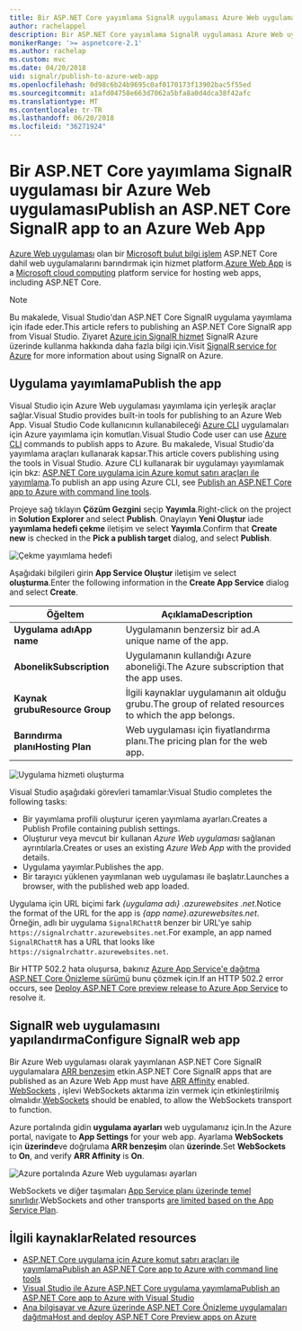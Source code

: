 ```yaml
---
title: Bir ASP.NET Core yayımlama SignalR uygulaması Azure Web uygulaması
author: rachelappel
description: Bir ASP.NET Core yayımlama SignalR uygulaması Azure Web uygulaması
monikerRange: '>= aspnetcore-2.1'
ms.author: rachelap
ms.custom: mvc
ms.date: 04/20/2018
uid: signalr/publish-to-azure-web-app
ms.openlocfilehash: 0d98c6b24b9695c0af0170173f13902bac5f55ed
ms.sourcegitcommit: a1afd04758e663d7062a5bfa8a0d4dca38f42afc
ms.translationtype: MT
ms.contentlocale: tr-TR
ms.lasthandoff: 06/20/2018
ms.locfileid: "36271924"
---
```

# <a name="publish-an-aspnet-core-signalr-app-to-an-azure-web-app"></a><span data-ttu-id="81adb-103">Bir ASP.NET Core yayımlama SignalR uygulaması bir Azure Web uygulaması</span><span class="sxs-lookup"><span data-stu-id="81adb-103">Publish an ASP.NET Core SignalR app to an Azure Web App</span></span>

<span data-ttu-id="81adb-104">[Azure Web uygulaması](/azure/app-service/app-service-web-overview) olan bir [Microsoft bulut bilgi işlem](https://azure.microsoft.com/) ASP.NET Core dahil web uygulamalarını barındırmak için hizmet platform.</span><span class="sxs-lookup"><span data-stu-id="81adb-104">[Azure Web App](/azure/app-service/app-service-web-overview) is a [Microsoft cloud computing](https://azure.microsoft.com/) platform service for hosting web apps, including ASP.NET Core.</span></span>

> [!NOTE]
> <span data-ttu-id="81adb-105">Bu makalede, Visual Studio'dan ASP.NET Core SignalR uygulama yayımlama için ifade eder.</span><span class="sxs-lookup"><span data-stu-id="81adb-105">This article refers to publishing an ASP.NET Core SignalR app from Visual Studio.</span></span> <span data-ttu-id="81adb-106">Ziyaret [Azure için SignalR hizmet](https://azure.microsoft.com/en-gb/services/signalr-service?) SignalR Azure üzerinde kullanma hakkında daha fazla bilgi için.</span><span class="sxs-lookup"><span data-stu-id="81adb-106">Visit [SignalR service for Azure](https://azure.microsoft.com/en-gb/services/signalr-service?) for more information about using SignalR on Azure.</span></span>

## <a name="publish-the-app"></a><span data-ttu-id="81adb-107">Uygulama yayımlama</span><span class="sxs-lookup"><span data-stu-id="81adb-107">Publish the app</span></span>

<span data-ttu-id="81adb-108">Visual Studio için Azure Web uygulaması yayımlama için yerleşik araçlar sağlar.</span><span class="sxs-lookup"><span data-stu-id="81adb-108">Visual Studio provides built-in tools for publishing to an Azure Web App.</span></span> <span data-ttu-id="81adb-109">Visual Studio Code kullanıcının kullanabileceği [Azure CLI](/cli/azure) uygulamaları için Azure yayımlama için komutları.</span><span class="sxs-lookup"><span data-stu-id="81adb-109">Visual Studio Code user can use [Azure CLI](/cli/azure) commands to publish apps to Azure.</span></span> <span data-ttu-id="81adb-110">Bu makalede, Visual Studio'da yayımlama araçları kullanarak kapsar.</span><span class="sxs-lookup"><span data-stu-id="81adb-110">This article covers publishing using the tools in Visual Studio.</span></span> <span data-ttu-id="81adb-111">Azure CLI kullanarak bir uygulamayı yayımlamak için bkz: [ASP.NET Core uygulama için Azure komut satırı araçları ile yayımlama](xref:tutorials/publish-to-azure-webapp-using-cli).</span><span class="sxs-lookup"><span data-stu-id="81adb-111">To publish an app using Azure CLI, see [Publish an ASP.NET Core app to Azure with command line tools](xref:tutorials/publish-to-azure-webapp-using-cli).</span></span>

<span data-ttu-id="81adb-112">Projeye sağ tıklayın **Çözüm Gezgini** seçip **Yayımla**.</span><span class="sxs-lookup"><span data-stu-id="81adb-112">Right-click on the project in **Solution Explorer** and select **Publish**.</span></span> <span data-ttu-id="81adb-113">Onaylayın **Yeni Oluştur** iade **yayımlama hedefi çekme** iletişim ve select **Yayımla**.</span><span class="sxs-lookup"><span data-stu-id="81adb-113">Confirm that **Create new** is checked in the **Pick a publish target** dialog, and select **Publish**.</span></span>

![Çekme yayımlama hedefi](publish-to-azure-web-app/_static/pick-publish-target-dialog.png)

<span data-ttu-id="81adb-115">Aşağıdaki bilgileri girin **App Service Oluştur** iletişim ve select **oluşturma**.</span><span class="sxs-lookup"><span data-stu-id="81adb-115">Enter the following information in the **Create App Service** dialog and select **Create**.</span></span>

| <span data-ttu-id="81adb-116">Öğe</span><span class="sxs-lookup"><span data-stu-id="81adb-116">Item</span></span> | <span data-ttu-id="81adb-117">Açıklama</span><span class="sxs-lookup"><span data-stu-id="81adb-117">Description</span></span> |
| ---- | ----------- |
| <span data-ttu-id="81adb-118">**Uygulama adı**</span><span class="sxs-lookup"><span data-stu-id="81adb-118">**App name**</span></span> | <span data-ttu-id="81adb-119">Uygulamanın benzersiz bir ad.</span><span class="sxs-lookup"><span data-stu-id="81adb-119">A unique name of the app.</span></span> |
| <span data-ttu-id="81adb-120">**Abonelik**</span><span class="sxs-lookup"><span data-stu-id="81adb-120">**Subscription**</span></span> | <span data-ttu-id="81adb-121">Uygulamanın kullandığı Azure aboneliği.</span><span class="sxs-lookup"><span data-stu-id="81adb-121">The Azure subscription that the app uses.</span></span> |
| <span data-ttu-id="81adb-122">**Kaynak grubu**</span><span class="sxs-lookup"><span data-stu-id="81adb-122">**Resource Group**</span></span> | <span data-ttu-id="81adb-123">İlgili kaynaklar uygulamanın ait olduğu grubu.</span><span class="sxs-lookup"><span data-stu-id="81adb-123">The group of related resources to which the app belongs.</span></span>  |
| <span data-ttu-id="81adb-124">**Barındırma planı**</span><span class="sxs-lookup"><span data-stu-id="81adb-124">**Hosting Plan**</span></span> | <span data-ttu-id="81adb-125">Web uygulaması için fiyatlandırma planı.</span><span class="sxs-lookup"><span data-stu-id="81adb-125">The pricing plan for the web app.</span></span> |

![Uygulama hizmeti oluşturma](publish-to-azure-web-app/_static/create-app-service-dialog.png)

<span data-ttu-id="81adb-127">Visual Studio aşağıdaki görevleri tamamlar:</span><span class="sxs-lookup"><span data-stu-id="81adb-127">Visual Studio completes the following tasks:</span></span>

* <span data-ttu-id="81adb-128">Bir yayımlama profili oluşturur içeren yayımlama ayarları.</span><span class="sxs-lookup"><span data-stu-id="81adb-128">Creates a Publish Profile containing publish settings.</span></span>
* <span data-ttu-id="81adb-129">Oluşturur veya mevcut bir kullanan *Azure Web uygulaması* sağlanan ayrıntılarla.</span><span class="sxs-lookup"><span data-stu-id="81adb-129">Creates or uses an existing *Azure Web App* with the provided details.</span></span>
* <span data-ttu-id="81adb-130">Uygulama yayımlar.</span><span class="sxs-lookup"><span data-stu-id="81adb-130">Publishes the app.</span></span>
* <span data-ttu-id="81adb-131">Bir tarayıcı yüklenen yayımlanan web uygulaması ile başlatır.</span><span class="sxs-lookup"><span data-stu-id="81adb-131">Launches a browser, with the published web app loaded.</span></span>

<span data-ttu-id="81adb-132">Uygulama için URL biçimi fark *{uygulama adı} .azurewebsites .net*.</span><span class="sxs-lookup"><span data-stu-id="81adb-132">Notice the format of the URL for the app is *{app name}.azurewebsites.net*.</span></span> <span data-ttu-id="81adb-133">Örneğin, adlı bir uygulama `SignalRChattR` benzer bir URL'ye sahip `https://signalrchattr.azurewebsites.net`.</span><span class="sxs-lookup"><span data-stu-id="81adb-133">For example, an app named `SignalRChattR` has a URL that looks like `https://signalrchattr.azurewebsites.net`.</span></span>

<span data-ttu-id="81adb-134">Bir HTTP 502.2 hata oluşursa, bakınız [Azure App Service'e dağıtma ASP.NET Core Önizleme sürümü](xref:host-and-deploy/azure-apps/index) bunu çözmek için.</span><span class="sxs-lookup"><span data-stu-id="81adb-134">If an HTTP 502.2 error occurs, see [Deploy ASP.NET Core preview release to Azure App Service](xref:host-and-deploy/azure-apps/index) to resolve it.</span></span>

## <a name="configure-signalr-web-app"></a><span data-ttu-id="81adb-135">SignalR web uygulamasını yapılandırma</span><span class="sxs-lookup"><span data-stu-id="81adb-135">Configure SignalR web app</span></span>

<span data-ttu-id="81adb-136">Bir Azure Web uygulaması olarak yayımlanan ASP.NET Core SignalR uygulamalara [ARR benzeşim](https://en.wikipedia.org/wiki/Application_Request_Routing) etkin.</span><span class="sxs-lookup"><span data-stu-id="81adb-136">ASP.NET Core SignalR apps that are published as an Azure Web App must have [ARR Affinity](https://en.wikipedia.org/wiki/Application_Request_Routing) enabled.</span></span> <span data-ttu-id="81adb-137">[WebSockets](xref:fundamentals/websockets) , işlevi WebSockets aktarıma izin vermek için etkinleştirilmiş olmalıdır.</span><span class="sxs-lookup"><span data-stu-id="81adb-137">[WebSockets](xref:fundamentals/websockets) should be enabled, to allow the WebSockets transport to function.</span></span>

<span data-ttu-id="81adb-138">Azure portalında gidin **uygulama ayarları** web uygulamanız için.</span><span class="sxs-lookup"><span data-stu-id="81adb-138">In the Azure portal, navigate to **App Settings** for your web app.</span></span> <span data-ttu-id="81adb-139">Ayarlama **WebSockets** için **üzerinde**ve doğrulama **ARR benzeşim** olan **üzerinde**.</span><span class="sxs-lookup"><span data-stu-id="81adb-139">Set **WebSockets** to **On**, and verify **ARR Affinity** is **On**.</span></span>

![Azure portalında Azure Web uygulaması ayarları](publish-to-azure-web-app/_static/azure-web-app-settings.png)

 <span data-ttu-id="81adb-141">WebSockets ve diğer taşımaları [App Service planı üzerinde temel sınırlıdır](/azure/azure-subscription-service-limits#app-service-limits).</span><span class="sxs-lookup"><span data-stu-id="81adb-141">WebSockets and other transports [are limited based on the App Service Plan](/azure/azure-subscription-service-limits#app-service-limits).</span></span>

## <a name="related-resources"></a><span data-ttu-id="81adb-142">İlgili kaynaklar</span><span class="sxs-lookup"><span data-stu-id="81adb-142">Related resources</span></span>

* [<span data-ttu-id="81adb-143">ASP.NET Core uygulama için Azure komut satırı araçları ile yayımlama</span><span class="sxs-lookup"><span data-stu-id="81adb-143">Publish an ASP.NET Core app to Azure with command line tools</span></span>](xref:tutorials/publish-to-azure-webapp-using-cli?tabs=windows)
* [<span data-ttu-id="81adb-144">Visual Studio ile Azure ASP.NET Core uygulama yayımlama</span><span class="sxs-lookup"><span data-stu-id="81adb-144">Publish an ASP.NET Core app to Azure with Visual Studio</span></span>](xref:tutorials/publish-to-azure-webapp-using-vs)
* [<span data-ttu-id="81adb-145">Ana bilgisayar ve Azure üzerinde ASP.NET Core Önizleme uygulamaları dağıtma</span><span class="sxs-lookup"><span data-stu-id="81adb-145">Host and deploy ASP.NET Core Preview apps on Azure</span></span>](xref:host-and-deploy/azure-apps/index#deploy-aspnet-core-preview-release-to-azure-app-service)
